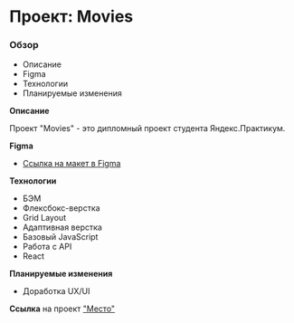 # Проект: Movies

### Обзор
* Описание
* Figma
* Технологии
* Планируемые изменения

**Описание**

Проект "Movies" - это дипломный проект студента Яндекс.Практикум.

**Figma**

* [Ссылка на макет в Figma](https://www.figma.com/file/6FMWkB94wE7KTkcCgUXtnC/%D0%94%D0%B8%D0%BF%D0%BB%D0%BE%D0%BC%D0%BD%D1%8B%D0%B9-%D0%BF%D1%80%D0%BE%D0%B5%D0%BA%D1%82?type=design&node-id=891-3857&mode=design&t=SBLvgr5EolOxw9dL-0)

**Технологии**

* БЭМ
* Флексбокс-верстка
* Grid Layout
* Адаптивная верстка
* Базовый JavaScript
* Работа с API
* React

**Планируемые изменения**

* Доработка UX/UI

**Ссылка** на проект ["Место"](https://)
